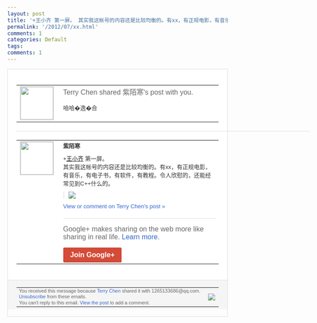 ```yaml
---
layout: post
title: '+王小齐 第一屏。 其实我这帐号的内容还是比较均衡的。有xx，有正规电影，有音乐，...'
permalink: '/2012/07/xx.html'
comments: 1
categories: Default
tags: 
comments: 1
---
```

<div style="border:solid 1px #dfdfdf;color:#686868;font:13px Arial"><div style="background-color:#fff;padding:20px;"><table cellpadding="0" cellspacing="0"><tr><td style="padding-right:15px;vertical-align:top"><a href="https://plus.google.com/_/notifications/emlink?emrecipient=109554455967099403328&amp;emid=CMHs6ueu-LACFURt7Aod8iQAAA&amp;path=%2F108643996575278738906&amp;dt=1341141873772&amp;uob=8"><img height="75" src="https://lh3.googleusercontent.com/-KKRGTyJ5Bl0/AAAAAAAAAAI/AAAAAAAAEEY/jllxqER5dCk/s75-c-k-a/photo.jpg" style="border:solid 1px #cccccc;" width="75"/></a></td><td style="width:578px;color:#333;font:13px Arial;vertical-align:top;"><div style="color:#686868;font:16px Arial;;padding-bottom:15px">Terry Chen shared 紫陌寒's post with you.</div><div style="padding-bottom:10px">哈哈�逸�合</div></td></tr></table><div style="margin:20px 0;border-bottom:solid 1px #dfdfdf;width:670px;"></div><table cellpadding="0" cellspacing="0"><tr><td style="padding-right:15px;vertical-align:top"><a href="https://plus.google.com/_/notifications/emlink?emrecipient=109554455967099403328&amp;emid=CMHs6ueu-LACFURt7Aod8iQAAA&amp;path=%2F102125145772393942195&amp;dt=1341141873772&amp;uob=8"><img height="75" src="https://lh5.googleusercontent.com/-HuL08yz_8gE/AAAAAAAAAAI/AAAAAAAAGPI/MdsCDPpvAh0/s75-c-k-a/photo.jpg" style="border:solid 1px #cccccc;" width="75"/></a></td><td style="width:578px;color:#333;font:13px Arial;vertical-align:top;"><div style="font-weight:bold;padding-bottom:10px">紫陌寒</div><div style="padding-bottom:10px"><span class="proflinkWrapper"><span class="proflinkPrefix">+</span><a class="proflink" href="https://plus.google.com/110358904961805238724" oid="110358904961805238724">王小齐</a></span>&nbsp;第一屏。<br/>其实我这帐号的内容还是<wbr/>比较均衡的。有xx，有正规电影，有音乐，<wbr/>有电子书，有软件，有教程。令人欣慰的，还<wbr/>能经常见到C++什么的。</div><div style="margin-bottom:10px;padding-left:10px; border-left:2px solid #EAEAEA"><span style="margin-right:5px"><a href="https://plus.google.com/_/notifications/emlink?emrecipient=109554455967099403328&amp;emid=CMHs6ueu-LACFURt7Aod8iQAAA&amp;path=%2F108643996575278738906%2Fposts%2FZKJtZrGTTLP%3Fgpinv%3DAMIXal-qKSTlaa2weFff54SajlxOkZLHTE-OHL5ClYQG_dBVjlKd0-0SMe2V-u1aog3rjAXWbJmirXa6xUuAQjAkyP8ljJnTJJzZ_XmPOvQ-auQDgTCSxw8&amp;dt=1341141873772&amp;uob=8" style="zSoyz;"><img border="0" src="https://lh6.googleusercontent.com/-FlLCsDFVutk/T_AyxME9YjI/AAAAAAAAGPw/GEUloWS8C3g/h120/1.PNG" style="max-height:200px;max-width:275px"/></a></span></div><a href="https://plus.google.com/_/notifications/emlink?emrecipient=109554455967099403328&amp;emid=CMHs6ueu-LACFURt7Aod8iQAAA&amp;path=%2F108643996575278738906%2Fposts%2FZKJtZrGTTLP%3Fgpinv%3DAMIXal-qKSTlaa2weFff54SajlxOkZLHTE-OHL5ClYQG_dBVjlKd0-0SMe2V-u1aog3rjAXWbJmirXa6xUuAQjAkyP8ljJnTJJzZ_XmPOvQ-auQDgTCSxw8&amp;dt=1341141873772&amp;uob=8" style="color:#3366CC;text-decoration:none;">View or comment on Terry Chen's post »</a><div style="margin-top:20px;border-top:solid 1px #dfdfdf"><div style="padding:15px 0;color:#686868;font:16px Arial;">Google+ makes sharing on the web more like sharing in real life. <a href="http://www.google.com/+/learnmore/" style="color:#3366CC;text-decoration:none;">Learn more</a>.</div><a href="https://plus.google.com/_/notifications/emlink?emrecipient=109554455967099403328&amp;emid=CMHs6ueu-LACFURt7Aod8iQAAA&amp;path=%2F%3Fgpinv%3DAMIXal-qKSTlaa2weFff54SajlxOkZLHTE-OHL5ClYQG_dBVjlKd0-0SMe2V-u1aog3rjAXWbJmirXa6xUuAQjAkyP8ljJnTJJzZ_XmPOvQ-auQDgTCSxw8&amp;dt=1341141873772&amp;uob=8" style="display:inline-block;padding:7px 15px;background-color:#d44b38; color:#fff;font-size:16px; font-weight:bold;border-radius:2px;-webkit-border-radius:2px; -moz-border-radius:2px;border:solid 1px #c43b28; white-space:nowrap;text-decoration:none">Join Google+</a></div></td></tr></table></div><div style="border-top:solid 1px #dfdfdf;padding:0 20px; background-color:#f5f5f5"><table cellpadding="0" cellspacing="0" style="height:50px"><tbody><tr><td style="vertical-align:middle;width:100%; color:#636363;font:11px Arial; line-height:120%">You received this message because <a href="https://plus.google.com/_/notifications/emlink?emrecipient=109554455967099403328&amp;emid=CMHs6ueu-LACFURt7Aod8iQAAA&amp;path=%2F108643996575278738906%3Fgpinv%3DAMIXal-qKSTlaa2weFff54SajlxOkZLHTE-OHL5ClYQG_dBVjlKd0-0SMe2V-u1aog3rjAXWbJmirXa6xUuAQjAkyP8ljJnTJJzZ_XmPOvQ-auQDgTCSxw8&amp;dt=1341141873772&amp;uob=8" style="color:#3366CC;text-decoration:none;">Terry Chen</a> shared it with 1265133686@qq.com. <a href="https://plus.google.com/_/notifications/emlink?emrecipient=109554455967099403328&amp;emid=CMHs6ueu-LACFURt7Aod8iQAAA&amp;path=%2F_%2Fnonplus%2Femailsettings%3Fgpinv%3DAMIXal-qKSTlaa2weFff54SajlxOkZLHTE-OHL5ClYQG_dBVjlKd0-0SMe2V-u1aog3rjAXWbJmirXa6xUuAQjAkyP8ljJnTJJzZ_XmPOvQ-auQDgTCSxw8%26est%3DADH5u8U2O8RZl_hOizjKWOy6mkfwJ-dN2mAEqmDZJ9ctoQw2-LqzKrJGPHT1FxYIcNX42fTWnUZmAeRtxIKECH_MV06sfb-pCy7crZj5Hgfs0z_8fIWCB8A8mEXj6uG68KBcppAYc58I&amp;dt=1341141873772&amp;uob=8" style="color:#3366CC;text-decoration:none;">Unsubscribe</a> from these emails.<br/>You can't reply to this email. <a href="https://plus.google.com/_/notifications/emlink?emrecipient=109554455967099403328&amp;emid=CMHs6ueu-LACFURt7Aod8iQAAA&amp;path=%2F108643996575278738906%2Fposts%2FZKJtZrGTTLP%3Fgpinv%3DAMIXal-qKSTlaa2weFff54SajlxOkZLHTE-OHL5ClYQG_dBVjlKd0-0SMe2V-u1aog3rjAXWbJmirXa6xUuAQjAkyP8ljJnTJJzZ_XmPOvQ-auQDgTCSxw8&amp;dt=1341141873772&amp;uob=8" style="color:#3366CC;text-decoration:none;">View the post</a> to add a comment.<br/></td><td><img src="https://ssl.gstatic.com/s2/oz/images/notifications/logo/google-plus-6617a72bb36cc548861652780c9e6ff1.png"/></td></tr></tbody></table></div></div>